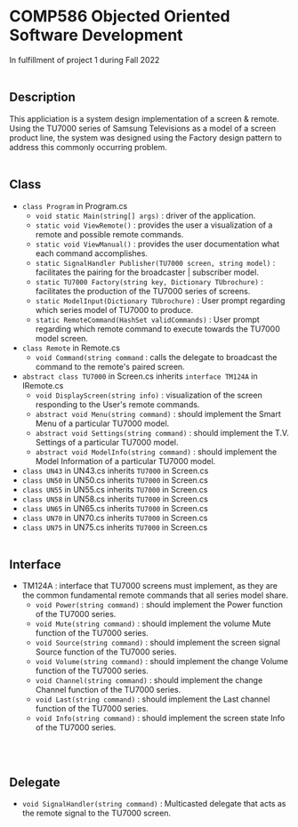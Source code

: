 # COMP586 Objected Oriented Software Development
In fulfillment of project 1 during Fall 2022
<br><br>
## Description
This appliciation is a system design implementation of a screen & remote. Using the TU7000 series of Samsung Televisions as a model of a screen product line, the system was designed using the Factory design pattern to address this commonly occurring problem.
<br><br>
## Class
- `class Program` in Program.cs
  - `void static Main(string[] args)` : driver of the application.
  - `static void ViewRemote()` : provides the user a visualization of a remote and possible remote commands.
  - `static void ViewManual()` : provides the user documentation what each command accomplishes.
  - `static SignalHandler Publisher(TU7000 screen, string model)` : facilitates the pairing for the broadcaster | subscriber model.
  - `static TU7000 Factory(string key, Dictionary TUbrochure)` : facilitates the production of the TU7000 series of screens.
  - `static ModelInput(Dictionary TUbrochure)` : User prompt regarding which series model of TU7000 to produce.
  - `static RemoteCommand(HashSet validCommands)` : User prompt regarding which remote command to execute towards the TU7000 model screen.
- `class Remote` in Remote.cs
  - `void Command(string command` : calls the delegate to broadcast the command to the remote's paired screen.
- `abstract class TU7000` in Screen.cs inherits `interface TM124A` in IRemote.cs
  - `void DisplayScreen(string info)` : visualization of the screen responding to the User's remote commands.
  - `abstract void Menu(string command)` : should implement the Smart Menu of a particular TU7000 model.
  - `abstract void Settings(string command)` : should implement the T.V. Settings of a particular TU7000 model.
  - `abstract void ModelInfo(string command)` : should implement the Model Information of a particular TU7000 model.
- `class UN43` in UN43.cs inherits `TU7000` in Screen.cs
- `class UN50` in UN50.cs inherits `TU7000` in Screen.cs
- `class UN55` in UN55.cs inherits `TU7000` in Screen.cs
- `class UN58` in UN58.cs inherits `TU7000` in Screen.cs
- `class UN65` in UN65.cs inherits `TU7000` in Screen.cs
- `class UN70` in UN70.cs inherits `TU7000` in Screen.cs
- `class UN75` in UN75.cs inherits `TU7000` in Screen.cs
<br><br>
## Interface
- TM124A : interface that TU7000 screens must implement, as they are the common fundamental remote commands that all series model share.
  - `void Power(string command)` : should implement the Power function of the TU7000 series.
  - `void Mute(string command)` : should implement the volume Mute function of the TU7000 series.
  - `void Source(string command)` : should implement the screen signal Source function of the TU7000 series.
  - `void Volume(string command)` : should implement the change Volume function of the TU7000 series.
  - `void Channel(string command)` : should implement the change Channel function of the TU7000 series.
  - `void Last(string command)` : should implement the Last channel function of the TU7000 series.
  - `void Info(string command)` : should implement the screen state Info of the TU7000 series.

<br><br>
## Delegate
- `void SignalHandler(string command)` : Multicasted delegate that acts as the remote signal to the TU7000 screen.
<br><br>
